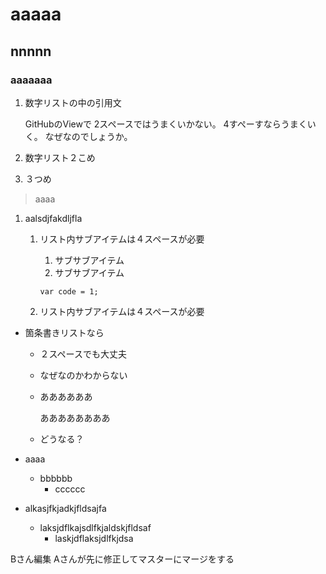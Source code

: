 # aaaaa

## nnnnn

### aaaaaaa


1. 数字リストの中の引用文

    GitHubのViewで
    2スペースではうまくいかない。
    4すぺーすならうまくいく。
    なぜなのでしょうか。

1. 数字リスト２こめ

1. ３つめ
  > aaaa

1. aalsdjfakdljfla

    1. リスト内サブアイテムは４スペースが必要
        1. サブサブアイテム
        1. サブサブアイテム

        ```
        var code = 1;
        ```
        
    1. リスト内サブアイテムは４スペースが必要

- 箇条書きリストなら
  - ２スペースでも大丈夫
  - なぜなのかわからない
  - ああああああ

    ああああああああ

  - どうなる？

- aaaa
  - bbbbbb
    - cccccc

- alkasjfkjadkjfldsajfa
  - laksjdflkajsdlfkjaldskjfldsaf
      - laskjdflaksjdlfkjdsa

Bさん編集
Aさんが先に修正してマスターにマージをする
